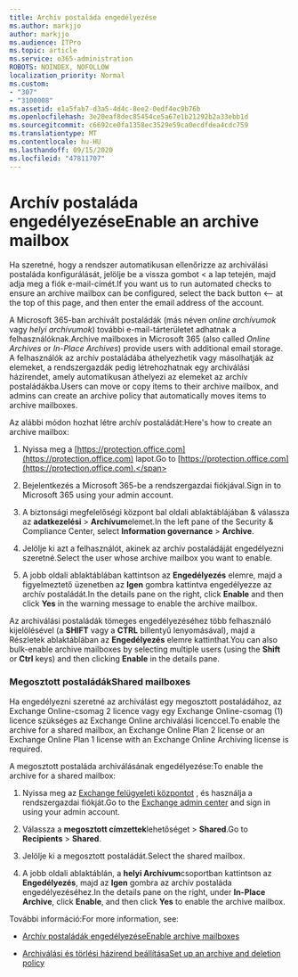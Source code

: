 ```yaml
---
title: Archív postaláda engedélyezése
ms.author: markjjo
author: markjjo
ms.audience: ITPro
ms.topic: article
ms.service: o365-administration
ROBOTS: NOINDEX, NOFOLLOW
localization_priority: Normal
ms.custom:
- "307"
- "3100008"
ms.assetid: e1a5fab7-d3a5-4d4c-8ee2-0edf4ec9b76b
ms.openlocfilehash: 3e20eaf8dec85454ce5a67e1b21292b2a33ebb1d
ms.sourcegitcommit: c6692ce0fa1358ec3529e59ca0ecdfdea4cdc759
ms.translationtype: MT
ms.contentlocale: hu-HU
ms.lasthandoff: 09/15/2020
ms.locfileid: "47811707"
---
```

# <a name="enable-an-archive-mailbox"></a><span data-ttu-id="62a91-102">Archív postaláda engedélyezése</span><span class="sxs-lookup"><span data-stu-id="62a91-102">Enable an archive mailbox</span></span>

<span data-ttu-id="62a91-103">Ha szeretné, hogy a rendszer automatikusan ellenőrizze az archiválási postaláda konfigurálását, jelölje be a vissza gombot < a lap tetején, majd adja meg a fiók e-mail-címét.</span><span class="sxs-lookup"><span data-stu-id="62a91-103">If you want us to run automated checks to ensure an archive mailbox can be configured, select the back button <-- at the top of this page, and then enter the email address of the account.</span></span>

<span data-ttu-id="62a91-104">A Microsoft 365-ban archivált postaládák (más néven *online archívumok* vagy *helyi archívumok*) további e-mail-tárterületet adhatnak a felhasználóknak.</span><span class="sxs-lookup"><span data-stu-id="62a91-104">Archive mailboxes in Microsoft 365 (also called *Online Archives* or *In-Place Archives*) provide users with additional email storage.</span></span> <span data-ttu-id="62a91-105">A felhasználók az archív postaládába áthelyezhetik vagy másolhatják az elemeket, a rendszergazdák pedig létrehozhatnak egy archiválási házirendet, amely automatikusan áthelyezi az elemeket az archív postaládákba.</span><span class="sxs-lookup"><span data-stu-id="62a91-105">Users can move or copy items to their archive mailbox, and admins can create an archive policy that automatically moves items to archive mailboxes.</span></span>
  
<span data-ttu-id="62a91-106">Az alábbi módon hozhat létre archív postaládát:</span><span class="sxs-lookup"><span data-stu-id="62a91-106">Here's how to create an archive mailbox:</span></span>
  
1. <span data-ttu-id="62a91-107">Nyissa meg a [https://protection.office.com](https://protection.office.com) lapot.</span><span class="sxs-lookup"><span data-stu-id="62a91-107">Go to [https://protection.office.com](https://protection.office.com).</span></span>

2. <span data-ttu-id="62a91-108">Bejelentkezés a Microsoft 365-be a rendszergazdai fiókjával.</span><span class="sxs-lookup"><span data-stu-id="62a91-108">Sign in to Microsoft 365 using your admin account.</span></span>

3. <span data-ttu-id="62a91-109">A biztonsági megfelelőségi központ bal oldali ablaktáblájában &amp; válassza az **adatkezelési** \> **Archívum**elemet.</span><span class="sxs-lookup"><span data-stu-id="62a91-109">In the left pane of the Security &amp; Compliance Center, select **Information governance** \> **Archive**.</span></span>

4. <span data-ttu-id="62a91-110">Jelölje ki azt a felhasználót, akinek az archív postaládáját engedélyezni szeretné.</span><span class="sxs-lookup"><span data-stu-id="62a91-110">Select the user whose archive mailbox you want to enable.</span></span>

5. <span data-ttu-id="62a91-111">A jobb oldali ablaktáblában kattintson az **Engedélyezés** elemre, majd a figyelmeztető üzenetben az **Igen** gombra kattintva engedélyezze az archív postaládát.</span><span class="sxs-lookup"><span data-stu-id="62a91-111">In the details pane on the right, click **Enable** and then click **Yes** in the warning message to enable the archive mailbox.</span></span>

<span data-ttu-id="62a91-112">Az archiválási postaládák tömeges engedélyezéséhez több felhasználó kijelölésével (a **SHIFT** vagy a **CTRL** billentyű lenyomásával), majd a Részletek ablaktáblában az **Engedélyezés** elemre kattinthat.</span><span class="sxs-lookup"><span data-stu-id="62a91-112">You can also bulk-enable archive mailboxes by selecting multiple users (using the **Shift** or **Ctrl** keys) and then clicking **Enable** in the details pane.</span></span>
  
### <a name="shared-mailboxes"></a><span data-ttu-id="62a91-113">Megosztott postaládák</span><span class="sxs-lookup"><span data-stu-id="62a91-113">Shared mailboxes</span></span>

<span data-ttu-id="62a91-114">Ha engedélyezni szeretné az archiválást egy megosztott postaládához, az Exchange Online-csomag 2 licence vagy egy Exchange Online-csomag (1) licence szükséges az Exchange Online archiválási licenccel.</span><span class="sxs-lookup"><span data-stu-id="62a91-114">To enable the archive for a shared mailbox, an Exchange Online Plan 2 license or an Exchange Online Plan 1 license with an Exchange Online Archiving license is required.</span></span>  

<span data-ttu-id="62a91-115">A megosztott postaláda archiválásának engedélyezése:</span><span class="sxs-lookup"><span data-stu-id="62a91-115">To enable the archive for a shared mailbox:</span></span>

1. <span data-ttu-id="62a91-116">Nyissa meg az [Exchange felügyeleti központot](https://outlook.office365.com/ecp) , és használja a rendszergazdai fiókját.</span><span class="sxs-lookup"><span data-stu-id="62a91-116">Go to the [Exchange admin center](https://outlook.office365.com/ecp) and sign in using your admin account.</span></span>

2. <span data-ttu-id="62a91-117">Válassza a **megosztott címzettek**lehetőséget  >  **Shared**.</span><span class="sxs-lookup"><span data-stu-id="62a91-117">Go to **Recipients** > **Shared**.</span></span>

3. <span data-ttu-id="62a91-118">Jelölje ki a megosztott postaládát.</span><span class="sxs-lookup"><span data-stu-id="62a91-118">Select the shared mailbox.</span></span>

4. <span data-ttu-id="62a91-119">A jobb oldali ablaktáblán, a **helyi Archívum**csoportban kattintson az **Engedélyezés**, majd az **Igen** gombra az archív postaláda engedélyezéséhez.</span><span class="sxs-lookup"><span data-stu-id="62a91-119">In the details pane on the right, under **In-Place Archive**, click **Enable**, and then click **Yes** to enable the archive mailbox.</span></span>

<span data-ttu-id="62a91-120">További információ:</span><span class="sxs-lookup"><span data-stu-id="62a91-120">For more information, see:</span></span>
  
- [<span data-ttu-id="62a91-121">Archív postaládák engedélyezése</span><span class="sxs-lookup"><span data-stu-id="62a91-121">Enable archive mailboxes</span></span>](https://docs.microsoft.com/microsoft-365/compliance/enable-archive-mailboxes)

- [<span data-ttu-id="62a91-122">Archiválási és törlési házirend beállítása</span><span class="sxs-lookup"><span data-stu-id="62a91-122">Set up an archive and deletion policy</span></span>](https://docs.microsoft.com//office365/securitycompliance/set-up-an-archive-and-deletion-policy-for-mailboxes)

